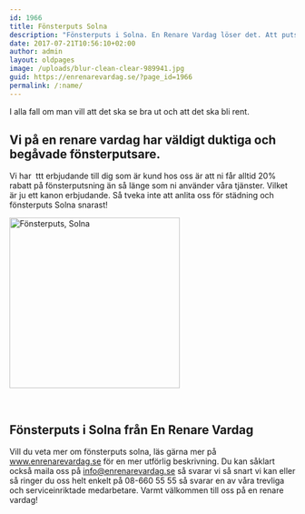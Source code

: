 ```yaml
---
id: 1966
title: Fönsterputs Solna
description: "Fönsterputs i Solna. En Renare Vardag löser det. Att putsa fönster är inte helt lätt och det tar dessutom hyfsat lång tid."
date: 2017-07-21T10:56:10+02:00
author: admin
layout: oldpages
image: /uploads/blur-clean-clear-989941.jpg
guid: https://enrenarevardag.se/?page_id=1966
permalink: /:name/
---
```

I alla fall om man vill att det ska se bra ut och att det ska bli rent. 

## Vi på en renare vardag har väldigt duktiga och begåvade fönsterputsare.

Vi har  ttt erbjudande till dig som är kund hos oss är att ni får alltid 20% rabatt på fönsterputsning än så länge som ni använder våra tjänster. Vilket är ju ett kanon erbjudande. Så tveka inte att anlita oss för städning och fönsterputs Solna snarast!

[<img class="size-medium wp-image-1967 aligncenter" src="https://enrenarevardag.se/wp-content/uploads/2017/07/Flyttstädning-1-300x300.jpg" alt="Fönsterputs, Solna" width="300" height="300" srcset="https://enrenarevardag.se/wp-content/uploads/2017/07/Flyttstädning-1-300x300.jpg 300w, https://enrenarevardag.se/wp-content/uploads/2017/07/Flyttstädning-1-150x150.jpg 150w, https://enrenarevardag.se/wp-content/uploads/2017/07/Flyttstädning-1-125x125.jpg 125w, https://enrenarevardag.se/wp-content/uploads/2017/07/Flyttstädning-1.jpg 450w" sizes="(max-width: 300px) 100vw, 300px" />](https://enrenarevardag.se/pris/) 

&nbsp;

## **Fönsterputs i Solna från En Renare Vardag**

Vill du veta mer om fönsterputs solna, läs gärna mer på www.enrenarevardag.se för en mer utförlig beskrivning. Du kan såklart också maila oss på info@enrenarevardag.se så svarar vi så snart vi kan eller så ringer du oss helt enkelt på 08-660 55 55 så svarar en av våra trevliga och serviceinriktade medarbetare. Varmt välkommen till oss på en renare vardag!